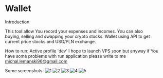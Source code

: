 # Wallet

Introduction

This tool allow You record your expenses and incomes. You can also buying, selling and swapping your crypto stocks. Wallet using API to get current price stocks and USD/PLN exchange.

How to run:
Active profile 'dev'
I hope to launch VPS soon but anyway if You have some problems with run application please write to me michal.lemanski96@gmail.com


Some screenshots:
![1](https://user-images.githubusercontent.com/76914743/177937217-f1416979-56ee-4b4f-b008-f77dbb93b1ce.png)
![2](https://user-images.githubusercontent.com/76914743/177937220-87677bfc-7fbe-4ebd-ad0e-c81756fe4730.png)
![3](https://user-images.githubusercontent.com/76914743/177937222-256bb617-717c-4797-b9e6-d921eab777a1.png)
![4](https://user-images.githubusercontent.com/76914743/177937224-1c868239-087a-4c0c-ab17-4ce85d78b49c.png)
![5](https://user-images.githubusercontent.com/76914743/177937227-dfe4a97c-37dd-4620-bb18-4067e4da54c2.png)
